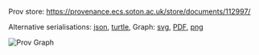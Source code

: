 
Prov store: https://provenance.ecs.soton.ac.uk/store/documents/112997/

Alternative serialisations: [json](https://provenance.ecs.soton.ac.uk/store/documents/112997.json), [turtle](https://provenance.ecs.soton.ac.uk/store/documents/112997.ttl),
Graph: [svg](https://provenance.ecs.soton.ac.uk/store/documents/112997.svg), [PDF](https://provenance.ecs.soton.ac.uk/store/documents/112997.pdf), [png](https://provenance.ecs.soton.ac.uk/store/documents/112997.png)

![Prov Graph](https://provenance.ecs.soton.ac.uk/store/documents/112997.png)

        